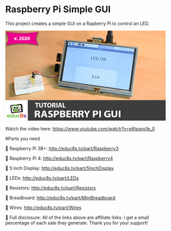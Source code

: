 # Raspberry Pi Simple GUI
This project creates a simple GUI on a Rapberry Pi to control an LED.

<p align="center">
  <img src="preview.png" alt="Running Sketch" width="640">
</p>

Watch the video here: https://www.youtube.com/watch?v=p6Ipayo1e_0

#Parts you need

🛒 Raspberry Pi 3B+: http://educ8s.tv/part/Raspberry3

🛒 Raspberry Pi 4: http://educ8s.tv/part/Raspberry4

🛒 5 Inch Display: http://educ8s.tv/part/5InchDisplay

🛒 LEDs: http://educ8s.tv/part/LEDs

🛒 Resistors: http://educ8s.tv/part/Resistors

🛒 Breadboard: http://educ8s.tv/part/MiniBreadboard

🛒 Wires: http://educ8s.tv/part/Wires

💖 Full disclosure: All of the links above are affiliate links. I get a small percentage of each sale they generate. Thank you for your support!

